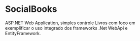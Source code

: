 # SocialBooks
ASP.NET Web Application, simples controle Livros com foco em exemplificar o uso integrado dos frameworks .Net WebApi e EntityFramework.